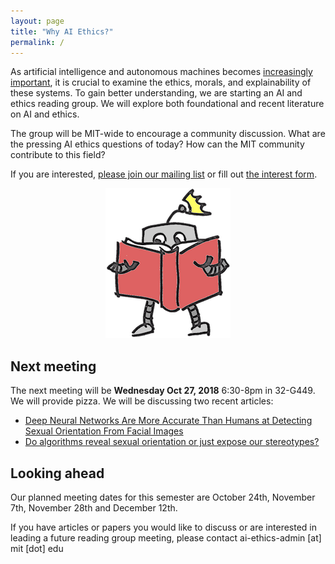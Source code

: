 ```yaml
---
layout: page
title: "Why AI Ethics?"
permalink: /
---
```


As artificial intelligence and autonomous machines becomes [increasingly important](http://news.mit.edu/2018/mit-reshapes-itself-stephen-schwarzman-college-of-computing-1015), it is crucial to examine the ethics, morals, and explainability of these systems.  To gain better understanding, we are starting an AI and ethics reading group. We will explore both foundational and recent literature on AI and ethics.

The group will be MIT-wide to encourage a community discussion. What are the pressing AI ethics questions of today? How can the MIT community contribute to this field?

If you are interested, [please join our mailing list](https://groups.mit.edu/webmoira/list/ai-ethics) or fill out [the interest form](https://goo.gl/forms/I4H4XFC7gmcci8Ys2).

<center>
	<img src="robot_color.png">
</center>



## Next meeting

The next meeting will be **Wednesday Oct 27, 2018** 6:30-8pm in 32-G449. We will provide pizza. We will be discussing two recent articles:
 * [Deep Neural Networks Are More Accurate Than Humans at Detecting Sexual Orientation From Facial Images](https://www.gsb.stanford.edu/faculty-research/publications/deep-neural-networks-are-more-accurate-humans-detecting-sexual)
 * [Do algorithms reveal sexual orientation or just expose our stereotypes?](https://medium.com/@blaisea/do-algorithms-reveal-sexual-orientation-or-just-expose-our-stereotypes-d998fafdf477)

## Looking ahead

Our planned meeting dates for this semester are October 24th, November 7th, November 28th and December 12th.

If you have articles or papers you would like to discuss or are interested in leading a future reading group meeting, please contact ai-ethics-admin [at] mit [dot] edu